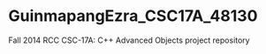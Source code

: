 GuinmapangEzra_CSC17A_48130
===========================

Fall 2014 RCC CSC-17A: C++ Advanced Objects project repository
